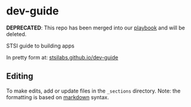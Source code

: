 # dev-guide

__DEPRECATED__: This repo has been merged into our [playbook](https://github.com/STSILABS/playbook/blob/master/delivery/software-dev.md) and will be deleted.

STSI guide to building apps

In pretty form at: [stsilabs.github.io/dev-guide](http://stsilabs.github.io/dev-guide/)

## Editing

To make edits, add or update files in the `_sections` directory. Note: the formatting is based on [markdown](https://github.com/adam-p/markdown-here/wiki/Markdown-Cheatsheet) syntax.
